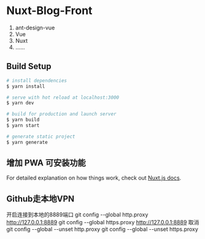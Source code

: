 # Nuxt-Blog-Front

1. ant-design-vue
2. Vue
3. Nuxt
4. ......

## Build Setup

```bash
# install dependencies
$ yarn install

# serve with hot reload at localhost:3000
$ yarn dev

# build for production and launch server
$ yarn build
$ yarn start

# generate static project
$ yarn generate
```

## 增加 PWA 可安装功能

For detailed explanation on how things work, check out [Nuxt.js docs](https://nuxtjs.org).

## Github走本地VPN

开启连接到本地的8889端口
git config --global http.proxy http://127.0.0.1:8889
git config --global https.proxy http://127.0.0.1:8889
取消
git config --global --unset http.proxy
git config --global --unset https.proxy
